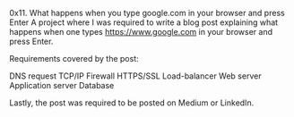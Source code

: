 0x11. What happens when you type google.com in your browser and press Enter
A project where I was required to write a blog post explaining what happens when one types https://www.google.com in your browser and press Enter.

Requirements covered by the post:

DNS request
TCP/IP
Firewall
HTTPS/SSL
Load-balancer
Web server
Application server
Database

Lastly, the post was required to be posted on Medium or LinkedIn.
